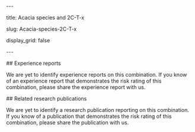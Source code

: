 ﻿\---

title: Acacia species and 2C-T-x

slug: Acacia-species-2C-T-x

display\_grid: false

\---

\## Experience reports


We are yet to identify experience reports on this combination. If you know of an experience report that demonstrates the risk rating of this combination, please share the experience report with us.

\## Related research publications

We are yet to identify a research publication reporting on this combination. If you know of a publication that demonstrates the risk rating of this combination, please share the publication with us.

